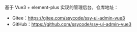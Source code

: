 基于 Vue3 + element-plus 实现的管理后台。仓库地址：

* Gitee：<https://gitee.com/ssycode/ssy-ui-admin-vue3>
* GitHub：<https://github.com/ssycode/ssy-ui-admin-vue3>
